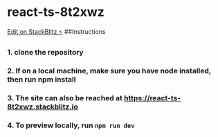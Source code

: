 # react-ts-8t2xwz

[Edit on StackBlitz ⚡️](https://stackblitz.com/edit/react-ts-8t2xwz)
##Instructions
### 1. clone the repository
### 2. If on a local machine, make sure you have node installed, then run npm install
### 3. The site can also be reached at https://react-ts-8t2xwz.stackblitz.io
### 4. To preview locally, run `npm run dev`